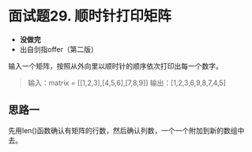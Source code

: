 # 面试题29. 顺时针打印矩阵
- **没做完**
- 出自剑指offer（第二版）

输入一个矩阵，按照从外向里以顺时针的顺序依次打印出每一个数字。

> 输入：matrix = [[1,2,3],[4,5,6],[7,8,9]]
> 输出：[1,2,3,6,9,8,7,4,5]

## 思路一
先用len()函数确认有矩阵的行数，然后确认列数，一个一个附加到新的数组中去。

